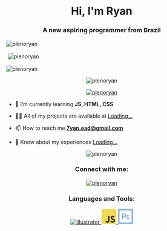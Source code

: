 <h1 align="center">Hi, I'm Ryan</h1>
<h3 align="center">A new aspiring programmer from Brazil</h3>



<p><img align="center" src="https://github-readme-stats.vercel.app/api/top-langs?username=plenoryan&show_icons=true&theme=apprentice&include_all_commits=true&count_private=true" alt="plenoryan" /></p>

<p>&nbsp;<img align="center" src="https://github-readme-stats.vercel.app/api?username=plenoryan&theme=apprentice&show_icons=true&locale=en" alt="plenoryan" /></p>

<p><img align="center" src="http://github-readme-streak-stats.herokuapp.com?user=plenoryan&theme=git-dark&border_radius=5&locale=pt-br&sideNums=FEFEB3&sideLabels=FFFFFF&currStreakNum=FEFEB3&currStreakLabel=FFFFFF&ring=FFFFFF&fire=FEFEB3&dates=FEFEB3&background=262626&stroke=FEFEB3&border=FFFFFF" alt="plenoryan" /></p>

<p align="center"> <img src="https://komarev.com/ghpvc/?username=plenoryan&label=Profile%20views&color=0e75b6&style=flat" alt="plenoryan" /> </p>

<p align="center"> <a href="https://github.com/ryo-ma/github-profile-trophy"><img src="https://github-profile-trophy.vercel.app/?username=plenoryan&theme=alduin" alt="plenoryan" /></a> </p>

- 🌱 I’m currently learning **JS, HTML, CSS**

- 👨‍💻 All of my projects are available at [Loading...](Loading...)

- 📫 How to reach me **7yan.ead@gmail.com**

- 📄 Know about my experiences [Loading...](Loading...)
 
<p align="center"> <img src="https://media0.giphy.com/media/3o85xvmFjCdoFmjMti/giphy.gif?cid=ecf05e47w6yu8nd0uxm4oon0wfef8912jorlobko5bju23ic&rid=giphy.gif&ct=g" alt="plenoryan" /></p>

<h3 align="center">Connect with me:</h3>
<p align="center">
<a href="https://instagram.com/plenoryan" target="blank"><img align="center" src="https://raw.githubusercontent.com/rahuldkjain/github-profile-readme-generator/master/src/images/icons/Social/instagram.svg" alt="plenoryan" height="30" width="40" /></a>
</p>

<h3 align="center">Languages and Tools:</h3>
<p align="center"> <a href="https://www.adobe.com/in/products/illustrator.html" target="_blank" rel="noreferrer"> <img src="https://www.vectorlogo.zone/logos/adobe_illustrator/adobe_illustrator-icon.svg" alt="illustrator" width="40" height="40"/> </a> <a href="https://developer.mozilla.org/en-US/docs/Web/JavaScript" target="_blank" rel="noreferrer"> <img src="https://raw.githubusercontent.com/devicons/devicon/master/icons/javascript/javascript-original.svg" alt="javascript" width="40" height="40"/> </a> <a href="https://www.photoshop.com/en" target="_blank" rel="noreferrer"> <img src="https://raw.githubusercontent.com/devicons/devicon/master/icons/photoshop/photoshop-line.svg" alt="photoshop" width="40" height="40"/> </a> </p>

 
